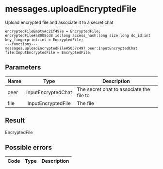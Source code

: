 # messages.uploadEncryptedFile
Upload encrypted file and associate it to a secret chat

```
encryptedFileEmpty#c21f497e = EncryptedFile;
encryptedFile#a8008cd8 id:long access_hash:long size:long dc_id:int key_fingerprint:int = EncryptedFile;
---functions---
messages.uploadEncryptedFile#5057c497 peer:InputEncryptedChat file:InputEncryptedFile = EncryptedFile;
```

## Parameters
| Name | Type | Description |
| ---- | :----: | ----------- |
| peer | InputEncryptedChat | The secret chat to associate the file to |
| file | InputEncryptedFile | The file |


## Result
EncryptedFile

## Possible errors
| Code | Type | Description |
| ---- | :----: | ----------- |

